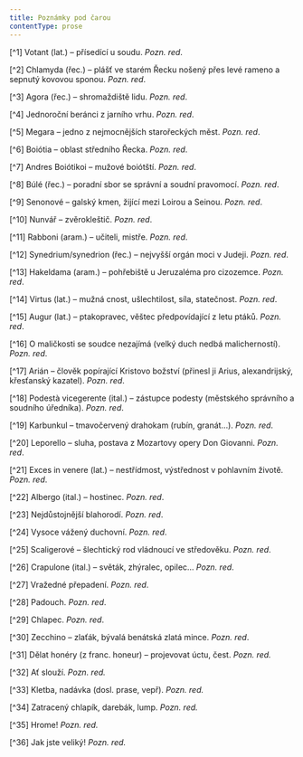 ```yaml
---
title: Poznámky pod čarou
contentType: prose
---
```


<section>

[^1] Votant (lat.) – přísedící u soudu. _Pozn. red_.

[^2] Chlamyda (řec.) – plášť ve starém Řecku nošený přes levé rameno a sepnutý kovovou sponou. _Pozn. red_.

[^3] Agora (řec.) – shromaždiště lidu. _Pozn. red_.

[^4] Jednoroční beránci z jarního vrhu. _Pozn. red_.

[^5] Megara – jedno z nejmocnějších starořeckých měst. _Pozn. red_.

[^6] Boiótia – oblast středního Řecka. _Pozn. red_.

[^7] Andres Boiótikoi – mužové boiótští. _Pozn. red_.

[^8] Búlé (řec.) – poradní sbor se správní a soudní pravomocí. _Pozn. red_.

[^9] Senonové – galský kmen, žijící mezi Loirou a Seinou. _Pozn. red_.

[^10] Nunvář – zvěrokleštič. _Pozn. red_.

[^11] Rabboni (aram.) – učiteli, mistře. _Pozn. red_.

[^12] Synedrium/synedrion (řec.) – nejvyšší orgán moci v Judeji. _Pozn. red_.

[^13] Hakeldama (aram.) – pohřebiště u Jeruzaléma pro cizozemce. _Pozn. red_.

[^14] Virtus (lat.) – mužná cnost, ušlechtilost, síla, statečnost. _Pozn. red_.

[^15] Augur (lat.) – ptakopravec, věštec předpovídající z letu ptáků. _Pozn. red_.

[^16] O maličkosti se soudce nezajímá (velký duch nedbá malicherností). _Pozn. red_.

[^17] Arián – člověk popírající Kristovo božství (přinesl ji Arius, alexandrijský, křesťanský kazatel). _Pozn. red_.

[^18] Podestà vicegerente (ital.) – zástupce podesty (městského správního a soudního úředníka). _Pozn. red_.

[^19] Karbunkul – tmavočervený drahokam (rubín, granát…). _Pozn. red_.

[^20] Leporello – sluha, postava z Mozartovy opery Don Giovanni. _Pozn. red_.

[^21] Exces in venere (lat.) – nestřídmost, výstřednost v pohlavním životě. _Pozn. red_.

[^22] Albergo (ital.) – hostinec. _Pozn. red_.

[^23] Nejdůstojnější blahorodí. _Pozn. red_.

[^24] Vysoce vážený duchovní. _Pozn. red_.

[^25] Scaligerové – šlechtický rod vládnoucí ve středověku. _Pozn. red_.

[^26] Crapulone (ital.) – světák, zhýralec, opilec… _Pozn. red_.

[^27] Vražedné přepadení. _Pozn. red_.

[^28] Padouch. _Pozn. red_.

[^29] Chlapec. _Pozn. red_.

[^30] Zecchino – zlaťák, bývalá benátská zlatá mince. _Pozn. red_.

[^31] Dělat honéry (z franc. honeur) – projevovat úctu, čest. _Pozn. red._

[^32] Ať slouží. _Pozn. red._

[^33] Kletba, nadávka (dosl. prase, vepř). _Pozn. red._

[^34] Zatracený chlapík, darebák, lump. _Pozn. red._

[^35] Hrome! _Pozn. red._

[^36] Jak jste veliký! _Pozn. red._

</section>
